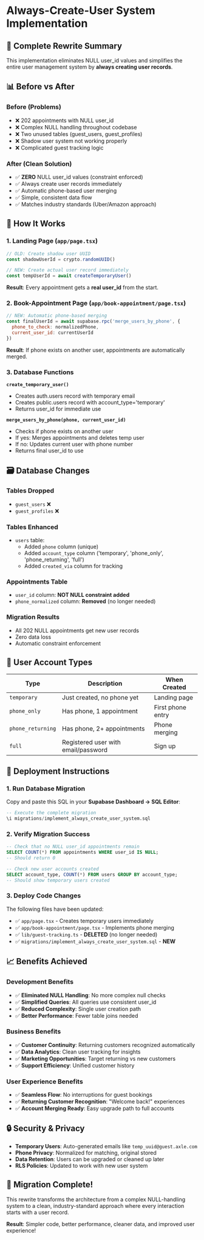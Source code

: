 # Always-Create-User System Implementation

## 🎯 **Complete Rewrite Summary**

This implementation eliminates NULL user_id values and simplifies the entire user management system by **always creating user records**.

## 📊 **Before vs After**

### **Before (Problems)**
- ❌ 202 appointments with NULL user_id
- ❌ Complex NULL handling throughout codebase  
- ❌ Two unused tables (guest_users, guest_profiles)
- ❌ Shadow user system not working properly
- ❌ Complicated guest tracking logic

### **After (Clean Solution)**
- ✅ **ZERO** NULL user_id values (constraint enforced)
- ✅ Always create user records immediately
- ✅ Automatic phone-based user merging
- ✅ Simple, consistent data flow
- ✅ Matches industry standards (Uber/Amazon approach)

## 🔄 **How It Works**

### **1. Landing Page (`app/page.tsx`)**
```javascript
// OLD: Create shadow user UUID
const shadowUserId = crypto.randomUUID()

// NEW: Create actual user record immediately  
const tempUserId = await createTemporaryUser()
```

**Result**: Every appointment gets a **real user_id** from the start.

### **2. Book-Appointment Page (`app/book-appointment/page.tsx`)**
```javascript
// NEW: Automatic phone-based merging
const finalUserId = await supabase.rpc('merge_users_by_phone', {
  phone_to_check: normalizedPhone,
  current_user_id: currentUserId
})
```

**Result**: If phone exists on another user, appointments are automatically merged.

### **3. Database Functions**

**`create_temporary_user()`**
- Creates auth.users record with temporary email
- Creates public.users record with account_type='temporary'  
- Returns user_id for immediate use

**`merge_users_by_phone(phone, current_user_id)`**
- Checks if phone exists on another user
- If yes: Merges appointments and deletes temp user
- If no: Updates current user with phone number
- Returns final user_id to use

## 🗃️ **Database Changes**

### **Tables Dropped**
- `guest_users` ❌
- `guest_profiles` ❌

### **Tables Enhanced**  
- `users` table:
  - Added `phone` column (unique)
  - Added `account_type` column ('temporary', 'phone_only', 'phone_returning', 'full')
  - Added `created_via` column for tracking

### **Appointments Table**
- `user_id` column: **NOT NULL constraint added**
- `phone_normalized` column: **Removed** (no longer needed)

### **Migration Results**
- All 202 NULL appointments get new user records
- Zero data loss
- Automatic constraint enforcement

## 👥 **User Account Types**

| Type | Description | When Created |
|------|-------------|--------------|
| `temporary` | Just created, no phone yet | Landing page |
| `phone_only` | Has phone, 1 appointment | First phone entry |
| `phone_returning` | Has phone, 2+ appointments | Phone merging |
| `full` | Registered user with email/password | Sign up |

## 🚀 **Deployment Instructions**

### **1. Run Database Migration**

Copy and paste this SQL in your **Supabase Dashboard → SQL Editor**:

```sql
-- Execute the complete migration
\i migrations/implement_always_create_user_system.sql
```

### **2. Verify Migration Success**

```sql
-- Check that no NULL user_id appointments remain
SELECT COUNT(*) FROM appointments WHERE user_id IS NULL;
-- Should return 0

-- Check new user accounts created  
SELECT account_type, COUNT(*) FROM users GROUP BY account_type;
-- Should show temporary users created
```

### **3. Deploy Code Changes**

The following files have been updated:
- ✅ `app/page.tsx` - Creates temporary users immediately
- ✅ `app/book-appointment/page.tsx` - Implements phone merging
- ✅ `lib/guest-tracking.ts` - **DELETED** (no longer needed)
- ✅ `migrations/implement_always_create_user_system.sql` - **NEW**

## 📈 **Benefits Achieved**

### **Development Benefits**
- ✅ **Eliminated NULL Handling**: No more complex null checks
- ✅ **Simplified Queries**: All queries use consistent user_id
- ✅ **Reduced Complexity**: Single user creation path
- ✅ **Better Performance**: Fewer table joins needed

### **Business Benefits**  
- ✅ **Customer Continuity**: Returning customers recognized automatically
- ✅ **Data Analytics**: Clean user tracking for insights
- ✅ **Marketing Opportunities**: Target returning vs new customers
- ✅ **Support Efficiency**: Unified customer history

### **User Experience Benefits**
- ✅ **Seamless Flow**: No interruptions for guest bookings
- ✅ **Returning Customer Recognition**: "Welcome back!" experiences
- ✅ **Account Merging Ready**: Easy upgrade path to full accounts

## 🔒 **Security & Privacy**

- **Temporary Users**: Auto-generated emails like `temp_uuid@guest.axle.com`
- **Phone Privacy**: Normalized for matching, original stored
- **Data Retention**: Users can be upgraded or cleaned up later
- **RLS Policies**: Updated to work with new user system

## 🎉 **Migration Complete!**

This rewrite transforms the architecture from a complex NULL-handling system to a clean, industry-standard approach where every interaction starts with a user record.

**Result**: Simpler code, better performance, cleaner data, and improved user experience! 